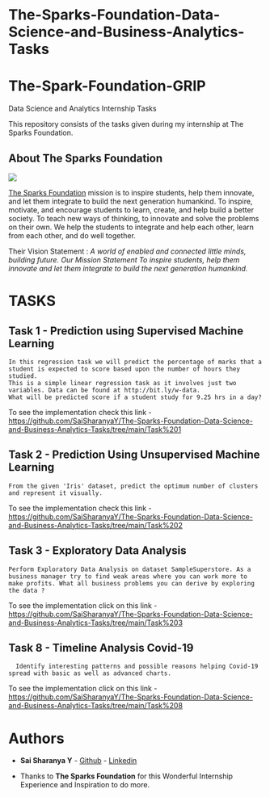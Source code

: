 # The-Sparks-Foundation-Data-Science-and-Business-Analytics-Tasks

# The-Spark-Foundation-GRIP

Data Science and Analytics Internship Tasks

This repository consists of the tasks given during my internship at The Sparks Foundation.

## About The Sparks Foundation

![](logo_small.png)

[The Sparks Foundation](https://thesparksfoundationsingapore.org/) mission is to inspire students, help them innovate, and let them integrate to build the next generation humankind. To inspire, motivate, and encourage students to learn, create, and help build a better society. To teach new ways of thinking, to innovate and solve the problems on their own. We help the students to integrate and help each other, learn from each other, and do well together.

Their Vision Statement : _A world of enabled and connected little minds, building future. Our Mission Statement To inspire students, help them innovate and let them integrate to build the next generation humankind._

# TASKS

## Task 1 - Prediction using Supervised Machine Learning

    In this regression task we will predict the percentage of marks that a student is expected to score based upon the number of hours they studied.
    This is a simple linear regression task as it involves just two variables. Data can be found at http://bit.ly/w-data.
    What will be predicted score if a student study for 9.25 hrs in a day? 

To see the implementation check this link - https://github.com/SaiSharanyaY/The-Sparks-Foundation-Data-Science-and-Business-Analytics-Tasks/tree/main/Task%201

## Task 2 - Prediction Using Unsupervised Machine Learning

    From the given 'Iris' dataset, predict the optimum number of clusters and represent it visually.

To see the implementation check this link - https://github.com/SaiSharanyaY/The-Sparks-Foundation-Data-Science-and-Business-Analytics-Tasks/tree/main/Task%202

## Task 3 - Exploratory Data Analysis

    Perform Exploratory Data Analysis on dataset SampleSuperstore. As a business manager try to find weak areas where you can work more to make profits. What all business problems you can derive by exploring the data ? 

To see the implementation click on this link - https://github.com/SaiSharanyaY/The-Sparks-Foundation-Data-Science-and-Business-Analytics-Tasks/tree/main/Task%203

## Task 8 - Timeline Analysis Covid-19

      Identify interesting patterns and possible reasons helping Covid-19 spread with basic as well as advanced charts.
      
To see the implementation click on this link - https://github.com/SaiSharanyaY/The-Sparks-Foundation-Data-Science-and-Business-Analytics-Tasks/tree/main/Task%208
# Authors

* **Sai Sharanya Y**  - [Github](https://github.com/SaiSharanyaY)
                     - [Linkedin](www.linkedin.com/in/sai-sharanya-y-a9b6571b5)
                     



* Thanks to **The Sparks Foundation** for this Wonderful Internship Experience and Inspiration to do more.
